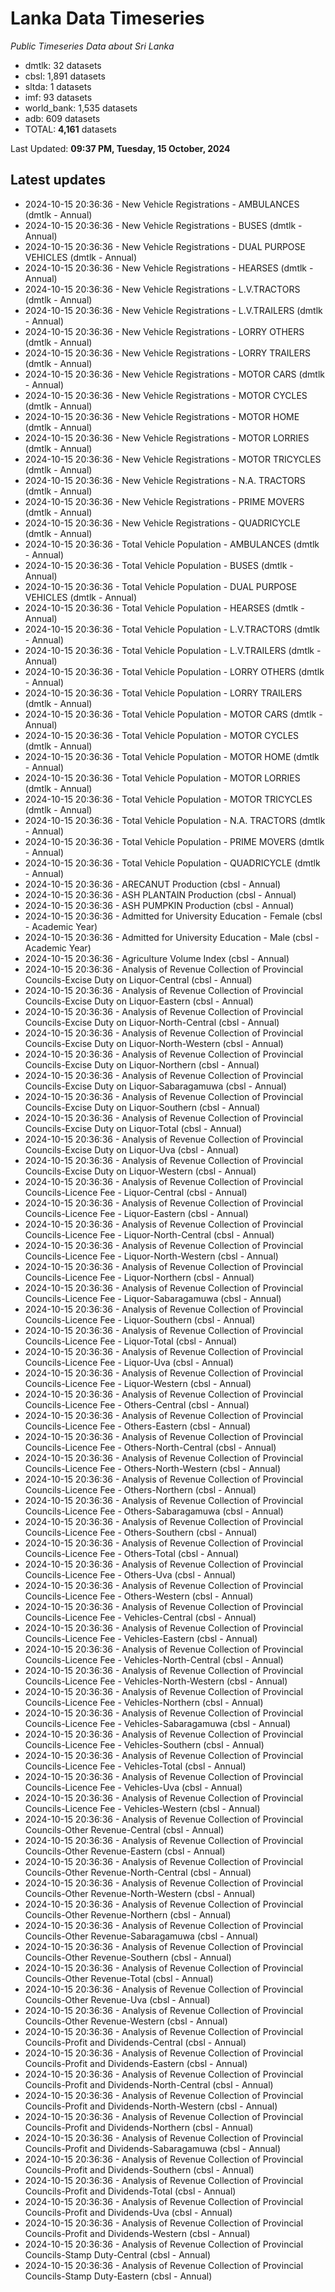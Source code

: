 # Lanka Data Timeseries
*Public Timeseries Data about Sri Lanka*

* dmtlk: 32 datasets
* cbsl: 1,891 datasets
* sltda: 1 datasets
* imf: 93 datasets
* world_bank: 1,535 datasets
* adb: 609 datasets
* TOTAL: **4,161** datasets

Last Updated: **09:37 PM, Tuesday, 15 October, 2024**

## Latest updates

* 2024-10-15 20:36:36 - New Vehicle Registrations - AMBULANCES (dmtlk - Annual)
* 2024-10-15 20:36:36 - New Vehicle Registrations - BUSES (dmtlk - Annual)
* 2024-10-15 20:36:36 - New Vehicle Registrations - DUAL PURPOSE VEHICLES (dmtlk - Annual)
* 2024-10-15 20:36:36 - New Vehicle Registrations - HEARSES (dmtlk - Annual)
* 2024-10-15 20:36:36 - New Vehicle Registrations - L.V.TRACTORS (dmtlk - Annual)
* 2024-10-15 20:36:36 - New Vehicle Registrations - L.V.TRAILERS (dmtlk - Annual)
* 2024-10-15 20:36:36 - New Vehicle Registrations - LORRY OTHERS (dmtlk - Annual)
* 2024-10-15 20:36:36 - New Vehicle Registrations - LORRY TRAILERS (dmtlk - Annual)
* 2024-10-15 20:36:36 - New Vehicle Registrations - MOTOR CARS (dmtlk - Annual)
* 2024-10-15 20:36:36 - New Vehicle Registrations - MOTOR CYCLES (dmtlk - Annual)
* 2024-10-15 20:36:36 - New Vehicle Registrations - MOTOR HOME (dmtlk - Annual)
* 2024-10-15 20:36:36 - New Vehicle Registrations - MOTOR LORRIES (dmtlk - Annual)
* 2024-10-15 20:36:36 - New Vehicle Registrations - MOTOR TRICYCLES (dmtlk - Annual)
* 2024-10-15 20:36:36 - New Vehicle Registrations - N.A. TRACTORS (dmtlk - Annual)
* 2024-10-15 20:36:36 - New Vehicle Registrations - PRIME MOVERS (dmtlk - Annual)
* 2024-10-15 20:36:36 - New Vehicle Registrations - QUADRICYCLE (dmtlk - Annual)
* 2024-10-15 20:36:36 - Total Vehicle Population - AMBULANCES (dmtlk - Annual)
* 2024-10-15 20:36:36 - Total Vehicle Population - BUSES (dmtlk - Annual)
* 2024-10-15 20:36:36 - Total Vehicle Population - DUAL PURPOSE VEHICLES (dmtlk - Annual)
* 2024-10-15 20:36:36 - Total Vehicle Population - HEARSES (dmtlk - Annual)
* 2024-10-15 20:36:36 - Total Vehicle Population - L.V.TRACTORS (dmtlk - Annual)
* 2024-10-15 20:36:36 - Total Vehicle Population - L.V.TRAILERS (dmtlk - Annual)
* 2024-10-15 20:36:36 - Total Vehicle Population - LORRY OTHERS (dmtlk - Annual)
* 2024-10-15 20:36:36 - Total Vehicle Population - LORRY TRAILERS (dmtlk - Annual)
* 2024-10-15 20:36:36 - Total Vehicle Population - MOTOR CARS (dmtlk - Annual)
* 2024-10-15 20:36:36 - Total Vehicle Population - MOTOR CYCLES (dmtlk - Annual)
* 2024-10-15 20:36:36 - Total Vehicle Population - MOTOR HOME (dmtlk - Annual)
* 2024-10-15 20:36:36 - Total Vehicle Population - MOTOR LORRIES (dmtlk - Annual)
* 2024-10-15 20:36:36 - Total Vehicle Population - MOTOR TRICYCLES (dmtlk - Annual)
* 2024-10-15 20:36:36 - Total Vehicle Population - N.A. TRACTORS (dmtlk - Annual)
* 2024-10-15 20:36:36 - Total Vehicle Population - PRIME MOVERS (dmtlk - Annual)
* 2024-10-15 20:36:36 - Total Vehicle Population - QUADRICYCLE (dmtlk - Annual)
* 2024-10-15 20:36:36 - ARECANUT Production (cbsl - Annual)
* 2024-10-15 20:36:36 - ASH PLANTAIN Production (cbsl - Annual)
* 2024-10-15 20:36:36 - ASH PUMPKIN Production (cbsl - Annual)
* 2024-10-15 20:36:36 - Admitted for University Education - Female (cbsl - Academic Year)
* 2024-10-15 20:36:36 - Admitted for University Education - Male (cbsl - Academic Year)
* 2024-10-15 20:36:36 - Agriculture Volume Index (cbsl - Annual)
* 2024-10-15 20:36:36 - Analysis of Revenue Collection of Provincial Councils-Excise Duty on Liquor-Central (cbsl - Annual)
* 2024-10-15 20:36:36 - Analysis of Revenue Collection of Provincial Councils-Excise Duty on Liquor-Eastern (cbsl - Annual)
* 2024-10-15 20:36:36 - Analysis of Revenue Collection of Provincial Councils-Excise Duty on Liquor-North-Central (cbsl - Annual)
* 2024-10-15 20:36:36 - Analysis of Revenue Collection of Provincial Councils-Excise Duty on Liquor-North-Western (cbsl - Annual)
* 2024-10-15 20:36:36 - Analysis of Revenue Collection of Provincial Councils-Excise Duty on Liquor-Northern (cbsl - Annual)
* 2024-10-15 20:36:36 - Analysis of Revenue Collection of Provincial Councils-Excise Duty on Liquor-Sabaragamuwa (cbsl - Annual)
* 2024-10-15 20:36:36 - Analysis of Revenue Collection of Provincial Councils-Excise Duty on Liquor-Southern (cbsl - Annual)
* 2024-10-15 20:36:36 - Analysis of Revenue Collection of Provincial Councils-Excise Duty on Liquor-Total (cbsl - Annual)
* 2024-10-15 20:36:36 - Analysis of Revenue Collection of Provincial Councils-Excise Duty on Liquor-Uva (cbsl - Annual)
* 2024-10-15 20:36:36 - Analysis of Revenue Collection of Provincial Councils-Excise Duty on Liquor-Western (cbsl - Annual)
* 2024-10-15 20:36:36 - Analysis of Revenue Collection of Provincial Councils-Licence Fee - Liquor-Central (cbsl - Annual)
* 2024-10-15 20:36:36 - Analysis of Revenue Collection of Provincial Councils-Licence Fee - Liquor-Eastern (cbsl - Annual)
* 2024-10-15 20:36:36 - Analysis of Revenue Collection of Provincial Councils-Licence Fee - Liquor-North-Central (cbsl - Annual)
* 2024-10-15 20:36:36 - Analysis of Revenue Collection of Provincial Councils-Licence Fee - Liquor-North-Western (cbsl - Annual)
* 2024-10-15 20:36:36 - Analysis of Revenue Collection of Provincial Councils-Licence Fee - Liquor-Northern (cbsl - Annual)
* 2024-10-15 20:36:36 - Analysis of Revenue Collection of Provincial Councils-Licence Fee - Liquor-Sabaragamuwa (cbsl - Annual)
* 2024-10-15 20:36:36 - Analysis of Revenue Collection of Provincial Councils-Licence Fee - Liquor-Southern (cbsl - Annual)
* 2024-10-15 20:36:36 - Analysis of Revenue Collection of Provincial Councils-Licence Fee - Liquor-Total (cbsl - Annual)
* 2024-10-15 20:36:36 - Analysis of Revenue Collection of Provincial Councils-Licence Fee - Liquor-Uva (cbsl - Annual)
* 2024-10-15 20:36:36 - Analysis of Revenue Collection of Provincial Councils-Licence Fee - Liquor-Western (cbsl - Annual)
* 2024-10-15 20:36:36 - Analysis of Revenue Collection of Provincial Councils-Licence Fee - Others-Central (cbsl - Annual)
* 2024-10-15 20:36:36 - Analysis of Revenue Collection of Provincial Councils-Licence Fee - Others-Eastern (cbsl - Annual)
* 2024-10-15 20:36:36 - Analysis of Revenue Collection of Provincial Councils-Licence Fee - Others-North-Central (cbsl - Annual)
* 2024-10-15 20:36:36 - Analysis of Revenue Collection of Provincial Councils-Licence Fee - Others-North-Western (cbsl - Annual)
* 2024-10-15 20:36:36 - Analysis of Revenue Collection of Provincial Councils-Licence Fee - Others-Northern (cbsl - Annual)
* 2024-10-15 20:36:36 - Analysis of Revenue Collection of Provincial Councils-Licence Fee - Others-Sabaragamuwa (cbsl - Annual)
* 2024-10-15 20:36:36 - Analysis of Revenue Collection of Provincial Councils-Licence Fee - Others-Southern (cbsl - Annual)
* 2024-10-15 20:36:36 - Analysis of Revenue Collection of Provincial Councils-Licence Fee - Others-Total (cbsl - Annual)
* 2024-10-15 20:36:36 - Analysis of Revenue Collection of Provincial Councils-Licence Fee - Others-Uva (cbsl - Annual)
* 2024-10-15 20:36:36 - Analysis of Revenue Collection of Provincial Councils-Licence Fee - Others-Western (cbsl - Annual)
* 2024-10-15 20:36:36 - Analysis of Revenue Collection of Provincial Councils-Licence Fee - Vehicles-Central (cbsl - Annual)
* 2024-10-15 20:36:36 - Analysis of Revenue Collection of Provincial Councils-Licence Fee - Vehicles-Eastern (cbsl - Annual)
* 2024-10-15 20:36:36 - Analysis of Revenue Collection of Provincial Councils-Licence Fee - Vehicles-North-Central (cbsl - Annual)
* 2024-10-15 20:36:36 - Analysis of Revenue Collection of Provincial Councils-Licence Fee - Vehicles-North-Western (cbsl - Annual)
* 2024-10-15 20:36:36 - Analysis of Revenue Collection of Provincial Councils-Licence Fee - Vehicles-Northern (cbsl - Annual)
* 2024-10-15 20:36:36 - Analysis of Revenue Collection of Provincial Councils-Licence Fee - Vehicles-Sabaragamuwa (cbsl - Annual)
* 2024-10-15 20:36:36 - Analysis of Revenue Collection of Provincial Councils-Licence Fee - Vehicles-Southern (cbsl - Annual)
* 2024-10-15 20:36:36 - Analysis of Revenue Collection of Provincial Councils-Licence Fee - Vehicles-Total (cbsl - Annual)
* 2024-10-15 20:36:36 - Analysis of Revenue Collection of Provincial Councils-Licence Fee - Vehicles-Uva (cbsl - Annual)
* 2024-10-15 20:36:36 - Analysis of Revenue Collection of Provincial Councils-Licence Fee - Vehicles-Western (cbsl - Annual)
* 2024-10-15 20:36:36 - Analysis of Revenue Collection of Provincial Councils-Other Revenue-Central (cbsl - Annual)
* 2024-10-15 20:36:36 - Analysis of Revenue Collection of Provincial Councils-Other Revenue-Eastern (cbsl - Annual)
* 2024-10-15 20:36:36 - Analysis of Revenue Collection of Provincial Councils-Other Revenue-North-Central (cbsl - Annual)
* 2024-10-15 20:36:36 - Analysis of Revenue Collection of Provincial Councils-Other Revenue-North-Western (cbsl - Annual)
* 2024-10-15 20:36:36 - Analysis of Revenue Collection of Provincial Councils-Other Revenue-Northern (cbsl - Annual)
* 2024-10-15 20:36:36 - Analysis of Revenue Collection of Provincial Councils-Other Revenue-Sabaragamuwa (cbsl - Annual)
* 2024-10-15 20:36:36 - Analysis of Revenue Collection of Provincial Councils-Other Revenue-Southern (cbsl - Annual)
* 2024-10-15 20:36:36 - Analysis of Revenue Collection of Provincial Councils-Other Revenue-Total (cbsl - Annual)
* 2024-10-15 20:36:36 - Analysis of Revenue Collection of Provincial Councils-Other Revenue-Uva (cbsl - Annual)
* 2024-10-15 20:36:36 - Analysis of Revenue Collection of Provincial Councils-Other Revenue-Western (cbsl - Annual)
* 2024-10-15 20:36:36 - Analysis of Revenue Collection of Provincial Councils-Profit and Dividends-Central (cbsl - Annual)
* 2024-10-15 20:36:36 - Analysis of Revenue Collection of Provincial Councils-Profit and Dividends-Eastern (cbsl - Annual)
* 2024-10-15 20:36:36 - Analysis of Revenue Collection of Provincial Councils-Profit and Dividends-North-Central (cbsl - Annual)
* 2024-10-15 20:36:36 - Analysis of Revenue Collection of Provincial Councils-Profit and Dividends-North-Western (cbsl - Annual)
* 2024-10-15 20:36:36 - Analysis of Revenue Collection of Provincial Councils-Profit and Dividends-Northern (cbsl - Annual)
* 2024-10-15 20:36:36 - Analysis of Revenue Collection of Provincial Councils-Profit and Dividends-Sabaragamuwa (cbsl - Annual)
* 2024-10-15 20:36:36 - Analysis of Revenue Collection of Provincial Councils-Profit and Dividends-Southern (cbsl - Annual)
* 2024-10-15 20:36:36 - Analysis of Revenue Collection of Provincial Councils-Profit and Dividends-Total (cbsl - Annual)
* 2024-10-15 20:36:36 - Analysis of Revenue Collection of Provincial Councils-Profit and Dividends-Uva (cbsl - Annual)
* 2024-10-15 20:36:36 - Analysis of Revenue Collection of Provincial Councils-Profit and Dividends-Western (cbsl - Annual)
* 2024-10-15 20:36:36 - Analysis of Revenue Collection of Provincial Councils-Stamp Duty-Central (cbsl - Annual)
* 2024-10-15 20:36:36 - Analysis of Revenue Collection of Provincial Councils-Stamp Duty-Eastern (cbsl - Annual)